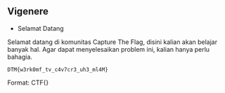 ## Vigenere

- Selamat Datang

Selamat datang di komunitas Capture The Flag, disini kalian akan belajar banyak hal. Agar dapat menyelesaikan problem ini, kalian hanya perlu bahagia.

```
DTM{w3rk0mf_tv_c4v7cr3_uh3_ml4M}
```

Format: CTF{}
